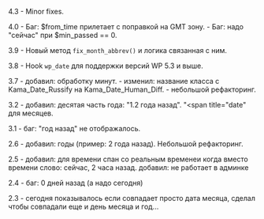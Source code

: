 4.3 - Minor fixes.

4.0 - Баг: $from_time прилетает с поправкой на GMT зону.
    - Баг: надо "сейчас" при $min_passed == 0.
    
3.9 - Новый метод `fix_month_abbrev()` и логика связанная с ним.

3.8 - Hook `wp_date` для поддержки версий WP 5.3 и выше.

3.7 - добавил: обработку минут.
    - изменил: название класса с Kama_Date_Russify на Kama_Date_Human_Diff.
    - небольшой рефакторинг.
    
3.2 - добавил: десятая часть года: "1.2 года назад". "<span title="date" для месяцев.
                                                            
3.1 - баг: "год назад" не отображалось.
                                                            
2.6 - добавил: годы (пример: 2 года назад). Небольшой рефакторинг.
                                                            
2.5 - добавил: для времени спан со реальным временеи когда вместо времени слово: сейчас, 2 часа назад. добавил: не работает в админке
                                                            
2.4 - баг: 0 дней назад (а надо сегодня)
                                                            
2.3 - сегодня показывалось если совпадает просто дата месяца, сделал чтобы совпадали еще и день месяца и год...
